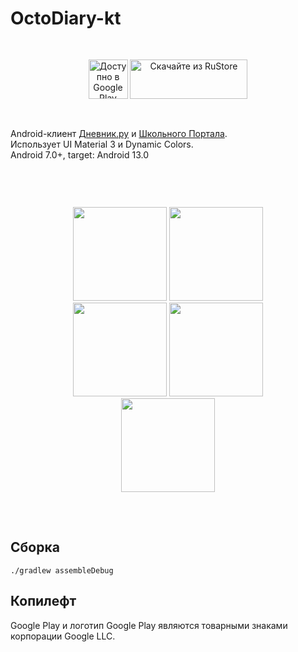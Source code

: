 # OctoDiary-kt
<div align=center style="padding: 30px">
<a href='https://play.google.com/store/apps/details?id=org.bxkr.octodiary&pcampaignid=pcampaignidMKT-Other-global-all-co-prtnr-py-PartBadge-Mar2515-1'><img height="63" alt='Доступно в Google Play' src='https://play.google.com/intl/en_us/badges/static/images/badges/ru_badge_web_generic.png'/></a>
<a href="https://trk.mail.ru/c/me10h4?bundle_id=org.bxkr.octodiary" target="_blank">
<img src="https://user-images.githubusercontent.com/66333241/221659456-2b96bb9d-694c-4a55-9fe9-24dee57cfc3f.svg" width="188" height="63" alt="Скачайте из RuStore">
</a>
</div>  

Android-клиент [Дневник.ру](https://dnevnik.ru/)
и [Школьного Портала](https://school.mosreg.ru/about/project).  
Использует UI Material 3 и Dynamic Colors.  
Android 7.0+, target: Android 13.0

&nbsp;

<div align=center style="padding: 30px">

<img src=https://user-images.githubusercontent.com/66333241/210060210-10dcddbe-65cc-45b7-bae7-0311f624c971.png width=150>
<img src=https://user-images.githubusercontent.com/66333241/210060211-52826772-f905-407b-a129-3645f8acff60.png width=150>
<img src=https://user-images.githubusercontent.com/66333241/210060213-7774e6c3-fbcc-47da-bace-8cfb02bb72a8.png width=150>
<img src=https://user-images.githubusercontent.com/66333241/210060424-2658f7a0-ea4b-4f85-ad03-c3abc0199793.png width=150>
<img src=https://user-images.githubusercontent.com/66333241/210060206-2ac4173b-cd21-41bd-8e09-7df7b117259a.png width=150>


</div>
&nbsp; 

## Сборка

```./gradlew assembleDebug```

## Копилефт

Google Play и логотип Google Play являются товарными знаками корпорации Google LLC.
